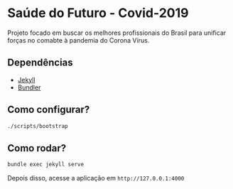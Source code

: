 # Saúde do Futuro - Covid-2019

Projeto focado em buscar os melhores profissionais do Brasil para unificar forças no comabte à pandemia do Corona Vírus.

## Dependências
- [Jekyll](https://jekyllrb.com/docs/installation)
- [Bundler](https://bundler.io/)

## Como configurar?

```bash
./scripts/bootstrap   
```

## Como rodar?

```bash
bundle exec jekyll serve
```

Depois disso, acesse a aplicação em `http://127.0.0.1:4000`
